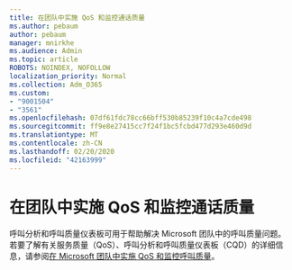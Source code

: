 ```yaml
---
title: 在团队中实施 QoS 和监控通话质量
ms.author: pebaum
author: pebaum
manager: mnirkhe
ms.audience: Admin
ms.topic: article
ROBOTS: NOINDEX, NOFOLLOW
localization_priority: Normal
ms.collection: Adm_O365
ms.custom:
- "9001504"
- "3561"
ms.openlocfilehash: 07df61fdc78cc66bff530b85239f10c4a7cde498
ms.sourcegitcommit: ff9e8e27415cc7f24f1bc5fcbd477d293e460d9d
ms.translationtype: MT
ms.contentlocale: zh-CN
ms.lasthandoff: 02/20/2020
ms.locfileid: "42163999"
---
```

# <a name="implement-qos-and-monitor-call-quality-in-teams"></a>在团队中实施 QoS 和监控通话质量

呼叫分析和呼叫质量仪表板可用于帮助解决 Microsoft 团队中的呼叫质量问题。 若要了解有关服务质量（QoS）、呼叫分析和呼叫质量仪表板（CQD）的详细信息，请参阅[在 Microsoft 团队中实施 QoS 和监控呼叫质量](https://docs.microsoft.com/en-us/microsoftteams/monitor-call-quality-qos)。 
